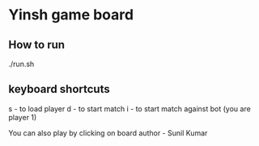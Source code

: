 # Yinsh game board


## How to run
./run.sh

## keyboard shortcuts
s - to load player
d - to start match
i - to start match against bot (you are player 1)

You can also play by clicking on board
author - Sunil Kumar
